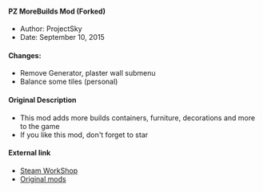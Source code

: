#### PZ MoreBuilds Mod (Forked)

* Author: ProjectSky
* Date: September 10, 2015

#### Changes:
- Remove Generator, plaster wall submenu
- Balance some tiles (personal)

#### Original Description
* This mod adds more builds containers, furniture, decorations and more to the game
* If you like this mod, don't forget to star


#### External link
* [Steam WorkShop](https://steamcommunity.com/workshop/filedetails/?id=3006327023)
* [Original mods](https://steamcommunity.com/sharedfiles/filedetails/?id=515555911)
